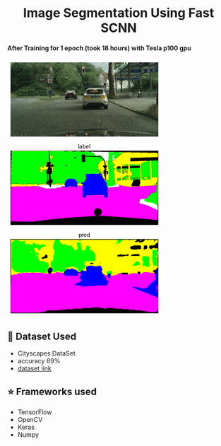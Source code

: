 <h1 align="center">Image Segmentation Using Fast SCNN</h1>

<h4> After Training for 1 epoch (took 18 hours) with Tesla p100 gpu </h4>
<img src="https://github.com/Akhil-Tony/Image_Segmentation-Fast_SCNN-Research-Paper-Custom-Build/blob/master/image1.png" >
<img src="https://github.com/Akhil-Tony/Image_Segmentation-Fast_SCNN-Research-Paper-Custom-Build/blob/master/label1.png" >
<img src="https://github.com/Akhil-Tony/Image_Segmentation-Fast_SCNN-Research-Paper-Custom-Build/blob/master/pred1.png" >

## :file_folder: Dataset Used
- Cityscapes DataSet    
- accuracy 69% 
- <a href src="https://www.cityscapes-dataset.com/" >dataset link </a> 

## :star: Frameworks used
- TensorFlow
- OpenCV
- Keras
- Numpy
